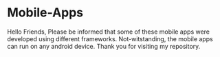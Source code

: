 # Mobile-Apps
Hello Friends, Please be informed that some of these mobile apps were developed using different frameworks. Not-witstanding, the mobile apps can run on any android device. Thank you for visiting my repository.
